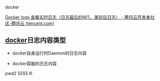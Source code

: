 docker

[Docker logs 查看实时日志（日志最后的N行、某刻后日志） - 腾讯云开发者社区-腾讯云 (tencent.com)](https://cloud.tencent.com/developer/article/1486571)

## [docker](https://cloud.tencent.com/product/tke?from=10680)日志内容类型

- docker自身运行时Daemon的日志内容

- docker容器的日志内容



pwd2
5555
lll